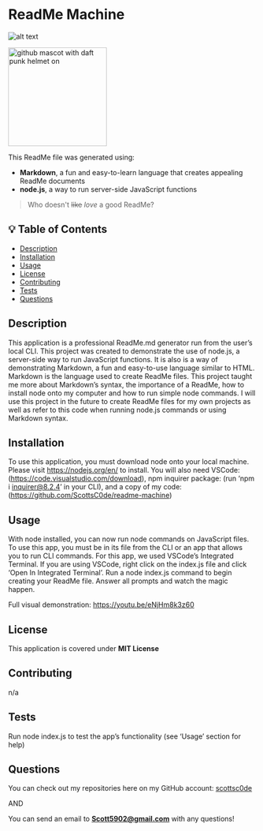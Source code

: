# ReadMe Machine

![alt text](https://img.shields.io/badge/License-MIT-yellow.svg)

<img src="https://octodex.github.com/images/daftpunktocat-thomas.gif" alt="github mascot with daft punk helmet on" width="200"/>

[//]: # (demonstrating some cool markdown syntax tricks. this is a markdown comment)

This ReadMe file was generated using:
- **Markdown**, a fun and easy-to-learn language that creates appealing ReadMe documents
- **node.js**, a way to run server-side JavaScript functions
> Who doesn't ~~like~~ _love_ a good ReadMe?&nbsp;

## 💡 Table of Contents

- [Description](#description-id)
- [Installation](#installation-id)
- [Usage](#usage-id)
- [License](#license-id)
- [Contributing](#contributing-id)
- [Tests](#tests-id)
- [Questions](#questions-id)

## <a id="description-id"></a>Description
This application is a professional ReadMe.md generator run from the user’s local CLI. This project was created to demonstrate the use of node.js, a server-side way to run JavaScript functions. It is also is a way of demonstrating Markdown, a fun and easy-to-use language similar to HTML. Markdown is the language used to create ReadMe files. This project taught me more about Markdown’s syntax, the importance of a ReadMe, how to install node onto my computer and how to run simple node commands. I will use this project in the future to create ReadMe files for my own projects as well as refer to this code when running node.js commands or using Markdown syntax.
   
## <a id="installation-id"></a>Installation
To use this application, you must download node onto your local machine. Please visit https://nodejs.org/en/ to install. You will also need VSCode: (https://code.visualstudio.com/download), npm inquirer package: (run ‘npm i inquirer@8.2.4’ in your CLI), and a copy of my code: (https://github.com/ScottsC0de/readme-machine)
    
## <a id="usage-id"></a>Usage
With node installed, you can now run node commands on JavaScript files. To use this app, you must be in its file from the CLI or an app that allows you to run CLI commands. For this app, we used VSCode’s Integrated Terminal. If you are using VSCode, right click on the index.js file and click ‘Open In Integrated Terminal’. Run a node index.js command to begin creating your ReadMe file. Answer all prompts and watch the magic happen.

Full visual demonstration: https://youtu.be/eNjHm8k3z60

## <a id="license-id"></a>License
This application is covered under **MIT License**
    
## <a id="contributing-id"></a>Contributing
n/a
    
## <a id="tests-id"></a>Tests
Run node index.js to test the app’s functionality (see ‘Usage’ section for help)

## <a id="questions-id"></a>Questions
You can check out my repositories here on my GitHub account: 
<a href="https://github.com/scottsc0de">scottsc0de</a>

AND

You can send an email to **Scott5902@gmail.com** with any questions!
